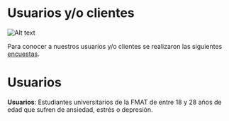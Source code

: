 # Usuarios y/o clientes

![Alt text](https://github.com/Fismael18/StefBot/blob/main/Imagenes%20StefBot/08.jpg) 

Para conocer a nuestros usuarios y/o clientes se realizaron las siguientes [encuestas](https://github.com/Fismael18/StefBot/blob/main/Documentos/Encuestas.md).

# Usuarios

**Usuarios**: Estudiantes universitarios de la FMAT de entre 18 y 28 años de edad que sufren de ansiedad, estrés o depresión.
